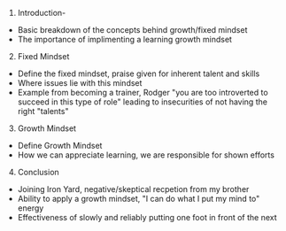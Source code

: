 1. Introduction- 
  * Basic breakdown of the concepts behind growth/fixed mindset
  * The importance of implimenting a learning growth mindset
2. Fixed Mindset
  * Define the fixed mindset, praise given for inherent talent and skills
  * Where issues lie with this mindset
  * Example from becoming a trainer, Rodger "you are too introverted to succeed in this type of role" leading to insecurities of not having the right "talents"
3. Growth Mindset
  * Define Growth Mindset
  * How we can appreciate learning, we are responsible for shown efforts
4. Conclusion
  * Joining Iron Yard, negative/skeptical recpetion from my brother
  * Ability to apply a growth mindset, "I can do what I put my mind to" energy
  * Effectiveness of slowly and reliably putting one foot in front of the next
